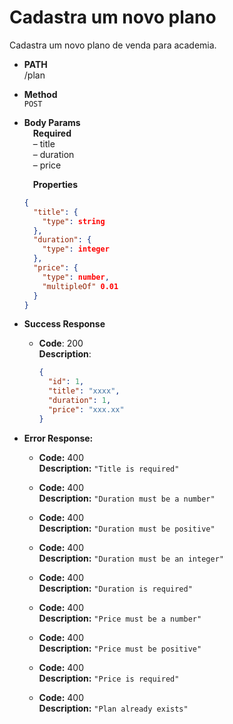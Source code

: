 # Cadastra um novo plano

Cadastra um novo plano de venda para academia.

- **PATH** <br />
  /plan

- **Method** <br />
  `POST`

- **Body Params** <br />
  &emsp;**Required** <br />
  &emsp;&ndash; title <br />
  &emsp;&ndash; duration <br />
  &emsp;&ndash; price

  &emsp;**Properties**

  ```json
  {
    "title": {
      "type": string
    },
    "duration": {
      "type": integer
    },
    "price": {
      "type": number,
      "multipleOf" 0.01
    }
  }
  ```

- **Success Response**

  - **Code**: 200 <br />
    **Description**:
    ```json
    {
      "id": 1,
      "title": "xxxx",
      "duration": 1,
      "price": "xxx.xx"
    }
    ```

- **Error Response:**

  - **Code:** 400 <br />
    **Description:** `"Title is required"`

  - **Code:** 400 <br />
    **Description:** `"Duration must be a number"`

  - **Code:** 400 <br />
    **Description:** `"Duration must be positive"`

  - **Code:** 400 <br />
    **Description:** `"Duration must be an integer"`

  - **Code:** 400 <br />
    **Description:** `"Duration is required"`

  - **Code:** 400 <br />
    **Description:** `"Price must be a number"`

  - **Code:** 400 <br />
    **Description:** `"Price must be positive"`

  - **Code:** 400 <br />
    **Description:** `"Price is required"`

  - **Code:** 400 <br />
    **Description:** `"Plan already exists"`
